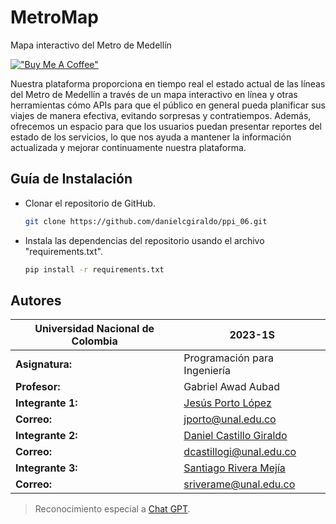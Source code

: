 # MetroMap

Mapa interactivo del Metro de Medellín

[!["Buy Me A Coffee"](https://www.buymeacoffee.com/assets/img/custom_images/orange_img.png)](https://www.buymeacoffee.com/metromap)

Nuestra plataforma proporciona en tiempo real el estado actual de las líneas del Metro de Medellín a través de un mapa interactivo en línea y otras herramientas cómo APIs para que el público en general pueda planificar sus viajes de manera efectiva, evitando sorpresas y contratiempos. Además, ofrecemos un espacio para que los usuarios puedan presentar reportes del estado de los servicios, lo que nos ayuda a mantener la información actualizada y mejorar continuamente nuestra plataforma.

## Guía de Instalación

- Clonar el repositorio de GitHub.

    ```bash
    git clone https://github.com/danielcgiraldo/ppi_06.git
    ```

- Instala las dependencias del repositorio usando el archivo "requirements.txt".

    ```bash
    pip install -r requirements.txt
    ```

## Autores

| Universidad Nacional de Colombia | 2023-1S |
| --- | --- |
| **Asignatura:** | Programación para Ingeniería |
| **Profesor:** | Gabriel Awad Aubad |
| **Integrante 1:** | [Jesús Porto López](https://github.com/JPortoL) |
| **Correo:** | jporto@unal.edu.co |
| **Integrante 2:** | [Daniel Castillo Giraldo](https://github.com/danielcgiraldo)  |
| **Correo:** | dcastillogi@unal.edu.co |
| **Integrante 3:** | [Santiago Rivera Mejía](https://github.com/SRCrimson)  |
| **Correo:** | sriverame@unal.edu.co |

> Reconocimiento especial a [Chat GPT](https://chat.openai.com/).
